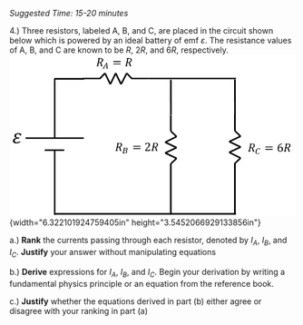 *Suggested Time: 15-20 minutes*

4.) Three resistors, labeled A, B, and C, are placed in the circuit
shown below which is powered by an ideal battery of emf $\varepsilon$.
The resistance values of A, B, and C are known to be $R$, $2R$, and
$6R$,
respectively.![](media/image1.png){width="6.322101924759405in"
height="3.5452066929133856in"}

a.) **Rank** the currents passing through each resistor, denoted by
$I_{A}$, $I_{B}$, and $I_{C}$. **Justify** your answer without
manipulating equations

b.) **Derive** expressions for $I_{A}$, $I_{B}$, and $I_{C}$. Begin your
derivation by writing a fundamental physics principle or an equation
from the reference book.

c.) **Justify** whether the equations derived in part (b) either agree
or disagree with your ranking in part (a)
